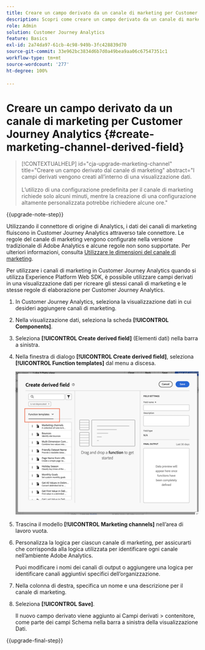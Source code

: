 ```yaml
---
title: Creare un campo derivato da un canale di marketing per Customer Journey Analytics
description: Scopri come creare un campo derivato da un canale di marketing per Customer Journey Analytics
role: Admin
solution: Customer Journey Analytics
feature: Basics
exl-id: 2a74da97-61cb-4c98-949b-3fc428839d70
source-git-commit: 33e962bc3834d6b7d0a49bea9aa06c67547351c1
workflow-type: tm+mt
source-wordcount: '277'
ht-degree: 100%

---
```


# Creare un campo derivato da un canale di marketing per Customer Journey Analytics {#create-marketing-channel-derived-field}

<!-- markdownlint-disable MD034 -->

>[!CONTEXTUALHELP]
>id="cja-upgrade-marketing-channel"
>title="Creare un campo derivato dal canale di marketing"
>abstract="I campi derivati vengono creati all’interno di una visualizzazione dati.<br><br>L’utilizzo di una configurazione predefinita per il canale di marketing richiede solo alcuni minuti, mentre la creazione di una configurazione altamente personalizzata potrebbe richiedere alcune ore."

<!-- markdownlint-enable MD034 -->

{{upgrade-note-step}}

Utilizzando il connettore di origine di Analytics, i dati dei canali di marketing fluiscono in Customer Journey Analytics attraverso tale connettore. Le regole del canale di marketing vengono configurate nella versione tradizionale di Adobe Analytics e alcune regole non sono supportate. Per ulteriori informazioni, consulta [Utilizzare le dimensioni del canale di marketing](/help/use-cases/aa-data/marketing-channels.md).

Per utilizzare i canali di marketing in Customer Journey Analytics quando si utilizza Experience Platform Web SDK, è possibile utilizzare campi derivati in una visualizzazione dati per ricreare gli stessi canali di marketing e le stesse regole di elaborazione per Customer Journey Analytics.

1. In Customer Journey Analytics, seleziona la visualizzazione dati in cui desideri aggiungere canali di marketing.

1. Nella visualizzazione dati, seleziona la scheda **[!UICONTROL Components]**.

1. Seleziona **[!UICONTROL Create derived field]** (Elementi dati) nella barra a sinistra.

1. Nella finestra di dialogo **[!UICONTROL Create derived field]**, seleziona **[!UICONTROL Function templates]** dal menu a discesa.

   ![Creare modelli di funzione campo derivato](assets/derived-field-create.png)

1. Trascina il modello **[!UICONTROL Marketing channels]** nell’area di lavoro vuota.

1. Personalizza la logica per ciascun canale di marketing, per assicurarti che corrisponda alla logica utilizzata per identificare ogni canale nell’ambiente Adobe Analytics.

   Puoi modificare i nomi dei canali di output o aggiungere una logica per identificare canali aggiuntivi specifici dell’organizzazione.

1. Nella colonna di destra, specifica un nome e una descrizione per il canale di marketing.

1. Seleziona **[!UICONTROL Save]**.

   Il nuovo campo derivato viene aggiunto ai Campi derivati > contenitore, come parte dei campi Schema nella barra a sinistra della visualizzazione Dati.

{{upgrade-final-step}}
